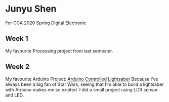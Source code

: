 # Junyu Shen
For CCA 2020 Spring Digital Electronic

## Week 1
My favourite Processing project from last semester.

## Week 2
My favourite Arduino Project: [Arduino Controlled Lightsaber](https://www.youtube.com/watch?v=Dzpe1GVOJXU)
Because I've always been a big fan of Star Wars, seeing that I'm able to build a lightsaber with Arduino makes me so excited.
I did a small project using LDR sensor and LED.
